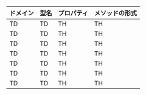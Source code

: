 



|ドメイン|型名|プロパティ|メソッドの形式|
| ---- | ---- | ---- | ---- |
|  TD  |  TD  |  TH  |  TH  |
|  TD  |  TD  |  TH  |  TH  |
|  TD  |  TD  |  TH  |  TH  |
|  TD  |  TD  |  TH  |  TH  |
|  TD  |  TD  |  TH  |  TH  |
|  TD  |  TD  |  TH  |  TH  |
|  TD  |  TD  |  TH  |  TH  |